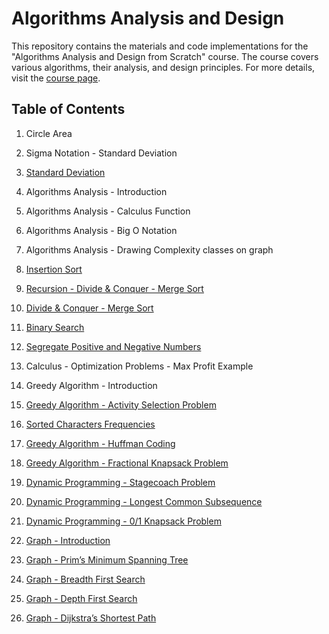 # Algorithms Analysis and Design

This repository contains the materials and code implementations for the "Algorithms Analysis and Design from Scratch" course. The course covers various algorithms, their analysis, and design principles. For more details, visit the [course page](https://cloudnativebasecamp.com/courses/algo-01/).

## Table of Contents

1. Circle Area

2. Sigma Notation - Standard Deviation

3. [Standard Deviation](/bin/standard_deviation.dart)

4. Algorithms Analysis - Introduction

5. Algorithms Analysis - Calculus Function

6. Algorithms Analysis - Big O Notation

7. Algorithms Analysis - Drawing Complexity classes on graph

8. [Insertion Sort](/bin/insertion_sort.dart)

9. [Recursion - Divide & Conquer - Merge Sort](/bin/recursion.dart)

10. [Divide & Conquer - Merge Sort](/bin/merge_sort.dart)

11. [Binary Search](/bin/binary_search.dart)

12. [Segregate Positive and Negative Numbers](/bin/segregate.dart)

13. Calculus - Optimization Problems - Max Profit Example

14. Greedy Algorithm - Introduction

15. [Greedy Algorithm - Activity Selection Problem](/bin/activity_selection_problem.dart)

16. [Sorted Characters Frequencies](/bin/characters_frequencies.dart)

17. [Greedy Algorithm - Huffman Coding](/bin/huffman_coding.dart)

18. [Greedy Algorithm - Fractional Knapsack Problem](/bin/fractional_knapsack_problem.dart)

19. [Dynamic Programming - Stagecoach Problem](#dynamic-programming-stagecoach-problem)

20. [Dynamic Programming - Longest Common Subsequence](#dynamic-programming-longest-common-subsequence)

21. [Dynamic Programming - 0/1 Knapsack Problem](#dynamic-programming-01-knapsack-problem)

22. [Graph - Introduction](#graph-introduction)

23. [Graph - Prim’s Minimum Spanning Tree](#graph-prims-minimum-spanning-tree)

24. [Graph - Breadth First Search](#graph-breadth-first-search)

25. [Graph - Depth First Search](#graph-depth-first-search)

26. [Graph - Dijkstra’s Shortest Path](#graph-dijkstras-shortest-path)




